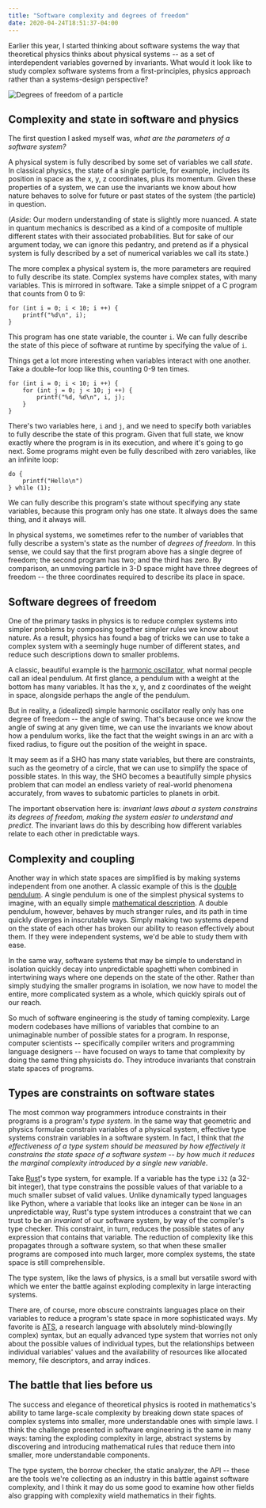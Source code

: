 ```yaml
---
title: "Software complexity and degrees of freedom"
date: 2020-04-24T18:51:37-04:00
---
```


Earlier this year, I started thinking about software systems the way that theoretical physics thinks about physical systems -- as a set of interdependent variables governed by invariants. What would it look like to study complex software systems from a first-principles, physics approach rather than a systems-design perspective?

<p>
<img src="/img/dof.jpg" alt="Degrees of freedom of a particle" class="blend-multiply">
</p>

## Complexity and state in software and physics

The first question I asked myself was, _what are the parameters of a software system?_

A physical system is fully described by some set of variables we call _state_. In classical physics, the state of a single particle, for example, includes its position in space as the x, y, z coordinates, plus its momentum. Given these properties of a system, we can use the invariants we know about how nature behaves to solve for future or past states of the system (the particle) in question.

(_Aside_: Our modern understanding of state is slightly more nuanced. A state in quantum mechanics is described as a kind of a composite of multiple different states with their associated probabilities. But for sake of our argument today, we can ignore this pedantry, and pretend as if a physical system is fully described by a set of numerical variables we call its state.)

The more complex a physical system is, the more parameters are required to fully describe its state. Complex systems have complex states, with many variables. This is mirrored in software. Take a simple snippet of a C program that counts from 0 to 9:

```
for (int i = 0; i < 10; i ++) {
    printf("%d\n", i);
}
```

This program has one state variable, the counter `i`. We can fully describe the state of this piece of software at runtime by specifying the value of `i`.

Things get a lot more interesting when variables interact with one another. Take a double-for loop like this, counting 0-9 ten times.

```
for (int i = 0; i < 10; i ++) {
    for (int j = 0; j < 10; j ++) {
        printf("%d, %d\n", i, j);
    }
}
```

There's two variables here, `i` and `j`, and we need to specify both variables to fully describe the state of this program. Given that full state, we know exactly where the program is in its execution, and where it's going to go next. Some programs might even be fully described with zero variables, like an infinite loop:

```
do {
    printf("Hello\n")
} while (1);
```

We can fully describe this program's state without specifying any state variables, because this program only has one state. It always does the same thing, and it always will.

In physical systems, we sometimes refer to the number of variables that fully describe a system's state as the number of _degrees of freedom_. In this sense, we could say that the first program above has a single degree of freedom; the second program has two; and the third has zero. By comparison, an unmoving particle in 3-D space might have three degrees of freedom -- the three coordinates required to describe its place in space.

## Software degrees of freedom

One of the primary tasks in physics is to reduce complex systems into simpler problems by composing together simpler rules we know about nature. As a result, physics has found a bag of tricks we can use to take a complex system with a seemingly huge number of different states, and reduce such descriptions down to smaller problems.

A classic, beautiful example is the [harmonic oscillator](https://en.wikipedia.org/wiki/Harmonic_oscillator), what normal people call an ideal pendulum. At first glance, a pendulum with a weight at the bottom has many variables. It has the x, y, and z coordinates of the weight in space, alongside perhaps the angle of the pendulum.

But in reality, a (idealized) simple harmonic oscillator really only has one degree of freedom -- the angle of swing. That's because once we know the angle of swing at any given time, we can use the invariants we know about how a pendulum works, like the fact that the weight swings in an arc with a fixed radius, to figure out the position of the weight in space.

It may seem as if a SHO has many state variables, but there are constraints, such as the geometry of a circle, that we can use to simplify the space of possible states. In this way, the SHO becomes a beautifully simple physics problem that can model an endless variety of real-world phenomena accurately, from waves to subatomic particles to planets in orbit.

The important observation here is: _invariant laws about a system constrains its degrees of freedom, making the system easier to understand and predict_. The invariant laws do this by describing how different variables relate to each other in predictable ways.

## Complexity and coupling

Another way in which state spaces are simplified is by making systems independent from one another. A classic example of this is the [double pendulum](https://en.wikipedia.org/wiki/Double_pendulum). A single pendulum is one of the simplest physical systems to imagine, with an equally simple [mathematical description](https://en.wikipedia.org/wiki/Simple_harmonic_motion#Dynamics). A double pendulum, however, behaves by much stranger rules, and its path in time quickly diverges in inscrutable ways. Simply making two systems depend on the state of each other has broken our ability to reason effectively about them. If they were independent systems, we'd be able to study them with ease.

In the same way, software systems that may be simple to understand in isolation quickly decay into unpredictable spaghetti when combined in intertwining ways where one depends on the state of the other. Rather than simply studying the smaller programs in isolation, we now have to model the entire, more complicated system as a whole, which quickly spirals out of our reach.

So much of software engineering is the study of taming complexity. Large modern codebases have millions of variables that combine to an unimaginable number of possible states for a program. In response, computer scientists -- specifically compiler writers and programming language designers -- have focused on ways to tame that complexity by doing the same thing physicists do. They introduce invariants that constrain state spaces of programs.

## Types are constraints on software states

The most common way programmers introduce constraints in their programs is a program's _type system_. In the same way that geometric and physics formulae constrain variables of a physical system, effective type systems constrain variables in a software system. In fact, I think that _the effectiveness of a type system should be measured by how effectively it constrains the state space of a software system -- by how much it reduces the marginal complexity introduced by a single new variable_.

Take [Rust](https://doc.rust-lang.org/std/option/)'s type system, for example. If a variable has the type `i32` (a 32-bit integer), that type constrains the possible values of that variable to a much smaller subset of valid values. Unlike dynamically typed languages like Python, where a variable that looks like an integer can be `None` in an unpredictable way, Rust's type system introduces a constraint that we can trust to be an _invariant_ of our software system, by way of the compiler's type checker. This constraint, in turn, reduces the possible states of any expression that contains that variable. The reduction of complexity like this propagates through a software system, so that when these smaller programs are composed into much larger, more complex systems, the state space is still comprehensible.

The type system, like the laws of physics,  is a small but versatile sword with which we enter the battle against exploding complexity in large interacting systems.

There are, of course, more obscure constraints languages place on their variables to reduce a program's state space in more sophisticated ways. My favorite is [ATS](http://www.ats-lang.org), a research language with absolutely mind-blowing(ly complex) syntax, but an equally advanced type system that worries not only about the possible values of individual types, but the relationships between individual variables' values and the availability of resources like allocated memory, file descriptors, and array indices.

## The battle that lies before us

The success and elegance of theoretical physics is rooted in mathematics's ability to tame large-scale complexity by breaking down state spaces of complex systems into smaller, more understandable ones with simple laws. I think the challenge presented in software engineering is the same in many ways: taming the exploding complexity in large, abstract systems by discovering and introducing mathematical rules that reduce them into smaller, more understandable components.

The type system, the borrow checker, the static analyzer, the API -- these are the tools we're collecting as an industry in this battle against software complexity, and I think it may do us some good to examine how other fields also grapping with complexity wield mathematics in their fights.
